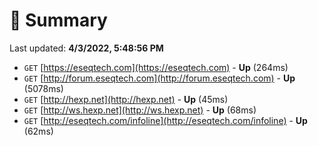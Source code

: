 # 📖 Summary
Last updated: **4/3/2022, 5:48:56 PM**

- `GET` [https://eseqtech.com](https://eseqtech.com) - **Up** (264ms)
- `GET` [http://forum.eseqtech.com](http://forum.eseqtech.com) - **Up** (5078ms)
- `GET` [http://hexp.net](http://hexp.net) - **Up** (45ms)
- `GET` [http://ws.hexp.net](http://ws.hexp.net) - **Up** (68ms)
- `GET` [http://eseqtech.com/infoline](http://eseqtech.com/infoline) - **Up** (62ms)
